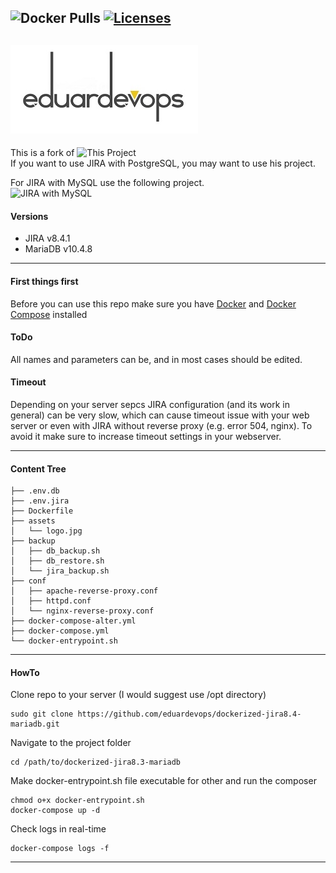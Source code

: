 <!-- ## Dockerized JIRA v8.5 and MariaDB v10.4 -->
<img alt="Docker Pulls" src="https://img.shields.io/docker/pulls/eduardevops/jira8-mariadb" style="max-width:100%;"> <!-- <img alt="MicroBadger Size" src="https://img.shields.io/microbadger/image-size/eduardevops/jira8-mariadb/latest.svg"  style="max-width:100%;"> --> <a href="https://www.gnu.org/licenses/gpl-3.0/"> <img alt="Licenses" src="https://img.shields.io/badge/License-GPLv3-blue.svg" style="max-width:100%;"> </a>
-----
![Logo](./assets/logo.jpg)
-----

This is a fork of  ![This Project](https://github.com/cptactionhank/docker-atlassian-jira) <br>
If you want to use JIRA with PostgreSQL, you may want to use his project.

For JIRA with MySQL use the following project. <br>
![JIRA with MySQL](https://github.com/eduardevops/dockerized-jira8-mysql)

#### Versions
*	JIRA v8.4.1
*	MariaDB v10.4.8

------
#### First things first
Before you can use this repo make sure you have [Docker](https://www.docker.com/) and [Docker Compose](https://docs.docker.com/compose/install/) installed

#### ToDo
All names and parameters can be, and in most cases should be edited.

#### Timeout
Depending on your server sepcs JIRA configuration (and its work in general) can be very slow, which can cause timeout issue with your web server or even with JIRA without reverse proxy (e.g. error 504, nginx).
To avoid it make sure to increase timeout settings in your webserver.

-----
#### Content Tree

```less
├── .env.db
├── .env.jira
├── Dockerfile
├── assets
│   └── logo.jpg
├── backup
│   ├── db_backup.sh
│   ├── db_restore.sh
│   └── jira_backup.sh
├── conf
│   ├── apache-reverse-proxy.conf
│   ├── httpd.conf
│   └── nginx-reverse-proxy.conf
├── docker-compose-alter.yml
├── docker-compose.yml
└── docker-entrypoint.sh
```
----

#### HowTo
Clone repo to your server (I would suggest use /opt directory)
```less
sudo git clone https://github.com/eduardevops/dockerized-jira8.4-mariadb.git
```

Navigate to the project folder
```less
cd /path/to/dockerized-jira8.3-mariadb
```

Make docker-entrypoint.sh file executable for other and run the composer
```less
chmod o+x docker-entrypoint.sh
docker-compose up -d
```

Check logs in real-time
```less
docker-compose logs -f
```
----
